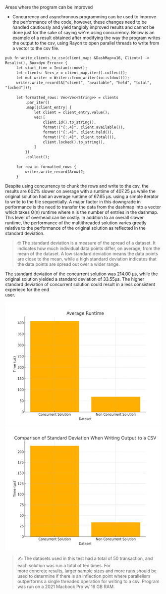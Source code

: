 Areas where the program can be improved
* Concurrency and asynchronous programming can be used to improve the performance of the code, however, these
  changes need to be handled cautiously and yield tangibly improved results and cannot be done just for the sake of
  saying we're using concurrency. Below is an example of a result obtained after modifying the way the program writes
  the output to the csv, using Rayon to open parallel threads to write from a vector to the csv file.

````
pub fn write_clients_to_csv(client_map: &DashMap<u16, Client>) -> Result<(), Box<dyn Error>> {
     let start_time = Instant::now();
     let clients: Vec<_> = client_map.iter().collect();
     let mut writer = Writer::from_writer(io::stdout());
     writer.write_record(&["client", "available", "held", "total", "locked"])?;

     let formatted_rows: Vec<Vec<String>> = clients
         .par_iter()
         .map(|client_entry| {
             let client = client_entry.value();
             vec![
                 client.id().to_string(),
                 format!("{:.4}", client.available()),
                 format!("{:.4}", client.held()),
                 format!("{:.4}", client.total()),
                 client.locked().to_string(),
             ]
         })
         .collect();

     for row in formatted_rows {
         writer.write_record(&row)?;
     }
````

Despite using concurrency to chunk the rows and write to the csv, the results are 602% slower on average with a runtime of
407.25 µs while the original solution had an average runtime of 67.65 µs. using a simple iterator to write to the file 
sequentially. A major factor in this downgrade in performance is the need to transfer the data from the dashmap into a 
vector which takes O(n) runtime where n is the number of entries in the dashmap. This level of overhead can be costly.
In addition to an overall slower runtime, the performance of the multithreaded solution varies greatly relative to the 
performance of the original solution as reflected in the standard deviation.

>🤓 The standard deviation is a measure of the spread of a dataset. It indicates how much individual data 
points differ, on average, from the mean of the dataset. A low standard deviation means the data points are close to the
mean, while a high standard deviation indicates that the data points are spread out over a wider range.

The standard deviation of the concurrent solution was 214.00 µs, while the original solution yielded a standard deviation
of 33.55µs. The higher standard deviation of concurrent solution could result in a less consistent experiece for the end\
user.

<img src="./assets/average_runtime_comparison.png" alt="Comparison of Runtime" width="600" height="400">
<img src="./assets/adjusted_standard_deviation_comparison.png" alt="Comparison of Standard Deviation" width="600" height="400">


> ✍️ The datasets used in this test had a total of 50 transaction, and each solution was run a total of ten times. For \
> more concrete results, larger sample sizes and more runs should be used to determine if there is an inflection point 
> where parallelism outperforms a single threaded operation for writing to a csv. Program was run on a 2021 Macbook Pro w/
> 16 GB RAM.